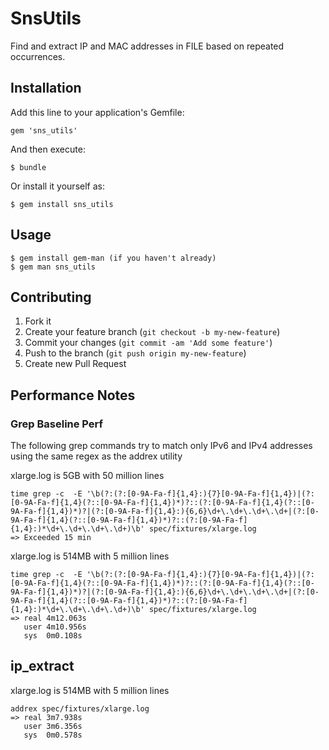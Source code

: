 # SnsUtils

Find and extract IP and MAC addresses in FILE based on repeated occurrences.

## Installation

Add this line to your application's Gemfile:

    gem 'sns_utils'

And then execute:

    $ bundle

Or install it yourself as:

    $ gem install sns_utils

## Usage
    $ gem install gem-man (if you haven't already)
    $ gem man sns_utils

## Contributing

1. Fork it
2. Create your feature branch (`git checkout -b my-new-feature`)
3. Commit your changes (`git commit -am 'Add some feature'`)
4. Push to the branch (`git push origin my-new-feature`)
5. Create new Pull Request


## Performance Notes

### Grep Baseline Perf

The following grep commands try to match only IPv6 and IPv4 addresses using the
same regex as the addrex utility

xlarge.log is 5GB with 50 million lines

    time grep -c  -E '\b(?:(?:[0-9A-Fa-f]{1,4}:){7}[0-9A-Fa-f]{1,4})|(?:[0-9A-Fa-f]{1,4}(?::[0-9A-Fa-f]{1,4})*)?::(?:[0-9A-Fa-f]{1,4}(?::[0-9A-Fa-f]{1,4})*)?|(?:[0-9A-Fa-f]{1,4}:){6,6}\d+\.\d+\.\d+\.\d+|(?:[0-9A-Fa-f]{1,4}(?::[0-9A-Fa-f]{1,4})*)?::(?:[0-9A-Fa-f]{1,4}:)*\d+\.\d+\.\d+\.\d+)\b' spec/fixtures/xlarge.log
    => Exceeded 15 min


xlarge.log is 514MB with 5 million lines

    time grep -c  -E '\b(?:(?:[0-9A-Fa-f]{1,4}:){7}[0-9A-Fa-f]{1,4})|(?:[0-9A-Fa-f]{1,4}(?::[0-9A-Fa-f]{1,4})*)?::(?:[0-9A-Fa-f]{1,4}(?::[0-9A-Fa-f]{1,4})*)?|(?:[0-9A-Fa-f]{1,4}:){6,6}\d+\.\d+\.\d+\.\d+|(?:[0-9A-Fa-f]{1,4}(?::[0-9A-Fa-f]{1,4})*)?::(?:[0-9A-Fa-f]{1,4}:)*\d+\.\d+\.\d+\.\d+)\b' spec/fixtures/xlarge.log
    => real 4m12.063s
       user 4m10.956s
       sys  0m0.108s

## ip_extract

xlarge.log is 514MB with 5 million lines

    addrex spec/fixtures/xlarge.log
    => real 3m7.938s
       user 3m6.356s
       sys  0m0.578s

